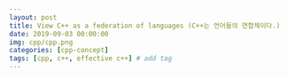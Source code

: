 ```yaml
---
layout: post
title: View C++ as a federation of languages (C++는 언어들의 연합체이다.)
date: 2019-09-03 00:00:00
img: cpp/cpp.png
categories: [cpp-concept] 
tags: [cpp, c++, effective c++] # add tag
---
```


